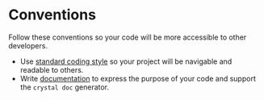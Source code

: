 # Conventions

Follow these conventions so your code will be more accessible to other developers.

* Use [standard coding style](coding_style.md) so your project will be navigable and readable to others.
* Write [documentation](documenting_code.md) to express the purpose of your code and support the `crystal doc` generator.
